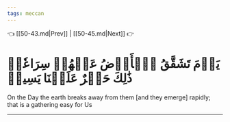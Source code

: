 ```yaml
---
tags: meccan
---
```


👈 [[50-43.md|Prev]] | [[50-45.md|Next]] 👉

# يَوۡمَ تَشَقَّقُ ٱلۡأَرۡضُ عَنۡهُمۡ سِرَاعٗاۚ ذَٰلِكَ حَشۡرٌ عَلَيۡنَا يَسِيرٞ

On the Day the earth breaks away from them [and they emerge] rapidly; that is a gathering easy for Us

---


